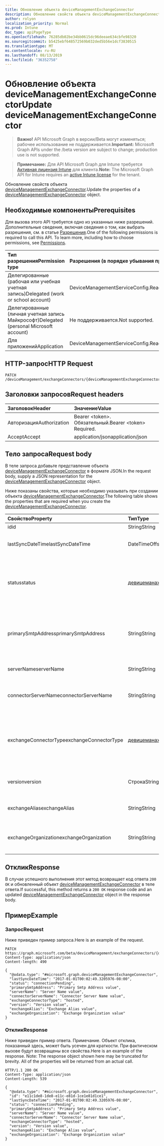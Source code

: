 ```yaml
---
title: Обновление объекта deviceManagementExchangeConnector
description: Обновление свойств объекта deviceManagementExchangeConnector.
author: rolyon
localization_priority: Normal
ms.prod: Intune
doc_type: apiPageType
ms.openlocfilehash: 76285db02be34bb0615dc96deeae634cbfe98320
ms.sourcegitcommit: b5425ebf648572569b032ded5b56e1dcf3830515
ms.translationtype: MT
ms.contentlocale: ru-RU
ms.lasthandoff: 08/13/2019
ms.locfileid: "36352758"
---
```

# <a name="update-devicemanagementexchangeconnector"></a><span data-ttu-id="143dd-103">Обновление объекта deviceManagementExchangeConnector</span><span class="sxs-lookup"><span data-stu-id="143dd-103">Update deviceManagementExchangeConnector</span></span>

> <span data-ttu-id="143dd-104">**Важно!** API Microsoft Graph в версии/Beta могут изменяться; рабочее использование не поддерживается.</span><span class="sxs-lookup"><span data-stu-id="143dd-104">**Important:** Microsoft Graph APIs under the /beta version are subject to change; production use is not supported.</span></span>

> <span data-ttu-id="143dd-105">**Примечание:** Для API Microsoft Graph для Intune требуется [Активная лицензия Intune](https://go.microsoft.com/fwlink/?linkid=839381) для клиента.</span><span class="sxs-lookup"><span data-stu-id="143dd-105">**Note:** The Microsoft Graph API for Intune requires an [active Intune license](https://go.microsoft.com/fwlink/?linkid=839381) for the tenant.</span></span>

<span data-ttu-id="143dd-106">Обновление свойств объекта [deviceManagementExchangeConnector](../resources/intune-onboarding-devicemanagementexchangeconnector.md).</span><span class="sxs-lookup"><span data-stu-id="143dd-106">Update the properties of a [deviceManagementExchangeConnector](../resources/intune-onboarding-devicemanagementexchangeconnector.md) object.</span></span>

## <a name="prerequisites"></a><span data-ttu-id="143dd-107">Необходимые компоненты</span><span class="sxs-lookup"><span data-stu-id="143dd-107">Prerequisites</span></span>
<span data-ttu-id="143dd-p101">Для вызова этого API требуется одно из указанных ниже разрешений. Дополнительные сведения, включая сведения о том, как выбрать разрешения, см. в статье [Разрешения](/graph/permissions-reference).</span><span class="sxs-lookup"><span data-stu-id="143dd-p101">One of the following permissions is required to call this API. To learn more, including how to choose permissions, see [Permissions](/graph/permissions-reference).</span></span>

|<span data-ttu-id="143dd-110">Тип разрешения</span><span class="sxs-lookup"><span data-stu-id="143dd-110">Permission type</span></span>|<span data-ttu-id="143dd-111">Разрешения (в порядке убывания привилегий)</span><span class="sxs-lookup"><span data-stu-id="143dd-111">Permissions (from most to least privileged)</span></span>|
|:---|:---|
|<span data-ttu-id="143dd-112">Делегированные (рабочая или учебная учетная запись)</span><span class="sxs-lookup"><span data-stu-id="143dd-112">Delegated (work or school account)</span></span>|<span data-ttu-id="143dd-113">DeviceManagementServiceConfig.ReadWrite.All</span><span class="sxs-lookup"><span data-stu-id="143dd-113">DeviceManagementServiceConfig.ReadWrite.All</span></span>|
|<span data-ttu-id="143dd-114">Делегированные (личная учетная запись Майкрософт)</span><span class="sxs-lookup"><span data-stu-id="143dd-114">Delegated (personal Microsoft account)</span></span>|<span data-ttu-id="143dd-115">Не поддерживается.</span><span class="sxs-lookup"><span data-stu-id="143dd-115">Not supported.</span></span>|
|<span data-ttu-id="143dd-116">Для приложений</span><span class="sxs-lookup"><span data-stu-id="143dd-116">Application</span></span>|<span data-ttu-id="143dd-117">DeviceManagementServiceConfig.ReadWrite.All</span><span class="sxs-lookup"><span data-stu-id="143dd-117">DeviceManagementServiceConfig.ReadWrite.All</span></span>|

## <a name="http-request"></a><span data-ttu-id="143dd-118">HTTP-запрос</span><span class="sxs-lookup"><span data-stu-id="143dd-118">HTTP Request</span></span>
<!-- {
  "blockType": "ignored"
}
-->
``` http
PATCH /deviceManagement/exchangeConnectors/{deviceManagementExchangeConnectorId}
```

## <a name="request-headers"></a><span data-ttu-id="143dd-119">Заголовки запросов</span><span class="sxs-lookup"><span data-stu-id="143dd-119">Request headers</span></span>
|<span data-ttu-id="143dd-120">Заголовок</span><span class="sxs-lookup"><span data-stu-id="143dd-120">Header</span></span>|<span data-ttu-id="143dd-121">Значение</span><span class="sxs-lookup"><span data-stu-id="143dd-121">Value</span></span>|
|:---|:---|
|<span data-ttu-id="143dd-122">Авторизация</span><span class="sxs-lookup"><span data-stu-id="143dd-122">Authorization</span></span>|<span data-ttu-id="143dd-123">Bearer &lt;token&gt;. Обязательный.</span><span class="sxs-lookup"><span data-stu-id="143dd-123">Bearer &lt;token&gt; Required.</span></span>|
|<span data-ttu-id="143dd-124">Accept</span><span class="sxs-lookup"><span data-stu-id="143dd-124">Accept</span></span>|<span data-ttu-id="143dd-125">application/json</span><span class="sxs-lookup"><span data-stu-id="143dd-125">application/json</span></span>|

## <a name="request-body"></a><span data-ttu-id="143dd-126">Тело запроса</span><span class="sxs-lookup"><span data-stu-id="143dd-126">Request body</span></span>
<span data-ttu-id="143dd-127">В теле запроса добавьте представление объекта [deviceManagementExchangeConnector](../resources/intune-onboarding-devicemanagementexchangeconnector.md) в формате JSON.</span><span class="sxs-lookup"><span data-stu-id="143dd-127">In the request body, supply a JSON representation for the [deviceManagementExchangeConnector](../resources/intune-onboarding-devicemanagementexchangeconnector.md) object.</span></span>

<span data-ttu-id="143dd-128">Ниже показаны свойства, которые необходимо указывать при создании объекта [deviceManagementExchangeConnector](../resources/intune-onboarding-devicemanagementexchangeconnector.md).</span><span class="sxs-lookup"><span data-stu-id="143dd-128">The following table shows the properties that are required when you create the [deviceManagementExchangeConnector](../resources/intune-onboarding-devicemanagementexchangeconnector.md).</span></span>

|<span data-ttu-id="143dd-129">Свойство</span><span class="sxs-lookup"><span data-stu-id="143dd-129">Property</span></span>|<span data-ttu-id="143dd-130">Тип</span><span class="sxs-lookup"><span data-stu-id="143dd-130">Type</span></span>|<span data-ttu-id="143dd-131">Описание</span><span class="sxs-lookup"><span data-stu-id="143dd-131">Description</span></span>|
|:---|:---|:---|
|<span data-ttu-id="143dd-132">id</span><span class="sxs-lookup"><span data-stu-id="143dd-132">id</span></span>|<span data-ttu-id="143dd-133">String</span><span class="sxs-lookup"><span data-stu-id="143dd-133">String</span></span>|<span data-ttu-id="143dd-134">Н/Д</span><span class="sxs-lookup"><span data-stu-id="143dd-134">Not yet documented</span></span>|
|<span data-ttu-id="143dd-135">lastSyncDateTime</span><span class="sxs-lookup"><span data-stu-id="143dd-135">lastSyncDateTime</span></span>|<span data-ttu-id="143dd-136">DateTimeOffset</span><span class="sxs-lookup"><span data-stu-id="143dd-136">DateTimeOffset</span></span>|<span data-ttu-id="143dd-137">Время последней синхронизации соединителя Exchange</span><span class="sxs-lookup"><span data-stu-id="143dd-137">Last sync time for the Exchange Connector</span></span>|
|<span data-ttu-id="143dd-138">status</span><span class="sxs-lookup"><span data-stu-id="143dd-138">status</span></span>|[<span data-ttu-id="143dd-139">девицеманажементексчанжеконнекторстатус</span><span class="sxs-lookup"><span data-stu-id="143dd-139">deviceManagementExchangeConnectorStatus</span></span>](../resources/intune-onboarding-devicemanagementexchangeconnectorstatus.md)|<span data-ttu-id="143dd-140">Состояние соединителя Exchange.</span><span class="sxs-lookup"><span data-stu-id="143dd-140">Exchange Connector Status.</span></span> <span data-ttu-id="143dd-141">Возможные значения: `none`, `connectionPending`, `connected`, `disconnected`.</span><span class="sxs-lookup"><span data-stu-id="143dd-141">Possible values are: `none`, `connectionPending`, `connected`, `disconnected`.</span></span>|
|<span data-ttu-id="143dd-142">primarySmtpAddress</span><span class="sxs-lookup"><span data-stu-id="143dd-142">primarySmtpAddress</span></span>|<span data-ttu-id="143dd-143">String</span><span class="sxs-lookup"><span data-stu-id="143dd-143">String</span></span>|<span data-ttu-id="143dd-144">Электронный адрес, используемый для настройки соединителя Exchange между службами.</span><span class="sxs-lookup"><span data-stu-id="143dd-144">Email address used to configure the Service To Service Exchange Connector.</span></span>|
|<span data-ttu-id="143dd-145">serverName</span><span class="sxs-lookup"><span data-stu-id="143dd-145">serverName</span></span>|<span data-ttu-id="143dd-146">String</span><span class="sxs-lookup"><span data-stu-id="143dd-146">String</span></span>|<span data-ttu-id="143dd-147">Имя сервера Exchange Server.</span><span class="sxs-lookup"><span data-stu-id="143dd-147">The name of the Exchange server.</span></span>|
|<span data-ttu-id="143dd-148">connectorServerName</span><span class="sxs-lookup"><span data-stu-id="143dd-148">connectorServerName</span></span>|<span data-ttu-id="143dd-149">String</span><span class="sxs-lookup"><span data-stu-id="143dd-149">String</span></span>|<span data-ttu-id="143dd-150">Имя сервера, на котором размещается соединитель Exchange.</span><span class="sxs-lookup"><span data-stu-id="143dd-150">The name of the server hosting the Exchange Connector.</span></span>|
|<span data-ttu-id="143dd-151">exchangeConnectorType</span><span class="sxs-lookup"><span data-stu-id="143dd-151">exchangeConnectorType</span></span>|[<span data-ttu-id="143dd-152">девицеманажементексчанжеконнектортипе</span><span class="sxs-lookup"><span data-stu-id="143dd-152">deviceManagementExchangeConnectorType</span></span>](../resources/intune-onboarding-devicemanagementexchangeconnectortype.md)|<span data-ttu-id="143dd-153">Тип настраиваемого соединителя Exchange.</span><span class="sxs-lookup"><span data-stu-id="143dd-153">The type of Exchange Connector Configured.</span></span> <span data-ttu-id="143dd-154">Возможные значения: `onPremises`, `hosted`, `serviceToService`, `dedicated`.</span><span class="sxs-lookup"><span data-stu-id="143dd-154">Possible values are: `onPremises`, `hosted`, `serviceToService`, `dedicated`.</span></span>|
|<span data-ttu-id="143dd-155">version</span><span class="sxs-lookup"><span data-stu-id="143dd-155">version</span></span>|<span data-ttu-id="143dd-156">Строка</span><span class="sxs-lookup"><span data-stu-id="143dd-156">String</span></span>|<span data-ttu-id="143dd-157">Версия объекта ExchangeConnectorAgent</span><span class="sxs-lookup"><span data-stu-id="143dd-157">The version of the ExchangeConnectorAgent</span></span>|
|<span data-ttu-id="143dd-158">exchangeAlias</span><span class="sxs-lookup"><span data-stu-id="143dd-158">exchangeAlias</span></span>|<span data-ttu-id="143dd-159">String</span><span class="sxs-lookup"><span data-stu-id="143dd-159">String</span></span>|<span data-ttu-id="143dd-160">Псевдоним, назначенный серверу Exchange Server</span><span class="sxs-lookup"><span data-stu-id="143dd-160">An alias assigned to the Exchange server</span></span>|
|<span data-ttu-id="143dd-161">exchangeOrganization</span><span class="sxs-lookup"><span data-stu-id="143dd-161">exchangeOrganization</span></span>|<span data-ttu-id="143dd-162">String</span><span class="sxs-lookup"><span data-stu-id="143dd-162">String</span></span>|<span data-ttu-id="143dd-163">Организация Exchange, соответствующая серверу Exchange Server</span><span class="sxs-lookup"><span data-stu-id="143dd-163">Exchange Organization to the Exchange server</span></span>|



## <a name="response"></a><span data-ttu-id="143dd-164">Отклик</span><span class="sxs-lookup"><span data-stu-id="143dd-164">Response</span></span>
<span data-ttu-id="143dd-165">В случае успешного выполнения этот метод возвращает код ответа `200 OK` и обновленный объект [deviceManagementExchangeConnector](../resources/intune-onboarding-devicemanagementexchangeconnector.md) в теле ответа.</span><span class="sxs-lookup"><span data-stu-id="143dd-165">If successful, this method returns a `200 OK` response code and an updated [deviceManagementExchangeConnector](../resources/intune-onboarding-devicemanagementexchangeconnector.md) object in the response body.</span></span>

## <a name="example"></a><span data-ttu-id="143dd-166">Пример</span><span class="sxs-lookup"><span data-stu-id="143dd-166">Example</span></span>

### <a name="request"></a><span data-ttu-id="143dd-167">Запрос</span><span class="sxs-lookup"><span data-stu-id="143dd-167">Request</span></span>
<span data-ttu-id="143dd-168">Ниже приведен пример запроса.</span><span class="sxs-lookup"><span data-stu-id="143dd-168">Here is an example of the request.</span></span>
``` http
PATCH https://graph.microsoft.com/beta/deviceManagement/exchangeConnectors/{deviceManagementExchangeConnectorId}
Content-type: application/json
Content-length: 490

{
  "@odata.type": "#microsoft.graph.deviceManagementExchangeConnector",
  "lastSyncDateTime": "2017-01-01T00:02:49.3205976-08:00",
  "status": "connectionPending",
  "primarySmtpAddress": "Primary Smtp Address value",
  "serverName": "Server Name value",
  "connectorServerName": "Connector Server Name value",
  "exchangeConnectorType": "hosted",
  "version": "Version value",
  "exchangeAlias": "Exchange Alias value",
  "exchangeOrganization": "Exchange Organization value"
}
```

### <a name="response"></a><span data-ttu-id="143dd-169">Отклик</span><span class="sxs-lookup"><span data-stu-id="143dd-169">Response</span></span>
<span data-ttu-id="143dd-p104">Ниже приведен пример ответа. Примечание. Объект отклика, показанный здесь, может быть усечен для краткости. При фактическом вызове будут возвращены все свойства.</span><span class="sxs-lookup"><span data-stu-id="143dd-p104">Here is an example of the response. Note: The response object shown here may be truncated for brevity. All of the properties will be returned from an actual call.</span></span>
``` http
HTTP/1.1 200 OK
Content-Type: application/json
Content-Length: 539

{
  "@odata.type": "#microsoft.graph.deviceManagementExchangeConnector",
  "id": "e11c1de8-1de8-e11c-e81d-1ce1e81d1ce1",
  "lastSyncDateTime": "2017-01-01T00:02:49.3205976-08:00",
  "status": "connectionPending",
  "primarySmtpAddress": "Primary Smtp Address value",
  "serverName": "Server Name value",
  "connectorServerName": "Connector Server Name value",
  "exchangeConnectorType": "hosted",
  "version": "Version value",
  "exchangeAlias": "Exchange Alias value",
  "exchangeOrganization": "Exchange Organization value"
}
```







